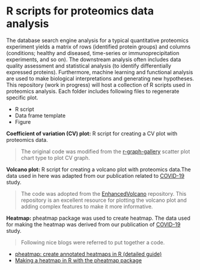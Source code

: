 # R scripts for proteomics data analysis
The database search engine analysis for a typical quantitative proteomics experiment yields a matrix of rows (identified protein groups) and columns (conditions; healthy and diseased, time-series or immunoprecipitation experiments, and so on). The downstream analysis often includes data quality assessment and statistical analysis (to identify differentially expressed proteins). Furthermore, machine learning and functional analysis are used to make biological interpretations and generating new hypotheses.
This repository (work in progress) will host a collection of R scripts used in proteomics analysis. Each folder includes following files to regenerate specific plot.
- R script
- Data frame template
- Figure

**Coefficient of variation (CV) plot:** R script for creating a CV plot with proteomics data.
> The original code was modified from the [r-graph-gallery](https://r-graph-gallery.com/web-scatterplot-and-ggrepel.html) scatter plot chart type to plot CV graph.

**Volcano plot:** R script for creating a volcano plot with proteomics data.The data used in here was adapted from our publication related to [COVID-19](https://www.ncbi.nlm.nih.gov/pmc/articles/PMC10092762/) study.
> The code was adopted from the [EnhancedVolcano](https://github.com/kevinblighe/EnhancedVolcano) repository. This repository is an excellent resource for plotting the volcano plot and adding complex features to make it more informative.

**Heatmap:** pheatmap package was used to create heatmap. The data used for making the heatmap was derived from our publication of [COVID-19](https://www.ncbi.nlm.nih.gov/pmc/articles/PMC10092762/) study.
> Following nice blogs were referred to put together a code.
- [pheatmap: create annotated heatmaps in R (detailed guide)](https://www.reneshbedre.com/blog/heatmap-with-pheatmap-package-r.html#add-annotations)
- [Making a heatmap in R with the pheatmap package](https://davetang.org/muse/2018/05/15/making-a-heatmap-in-r-with-the-pheatmap-package/)
